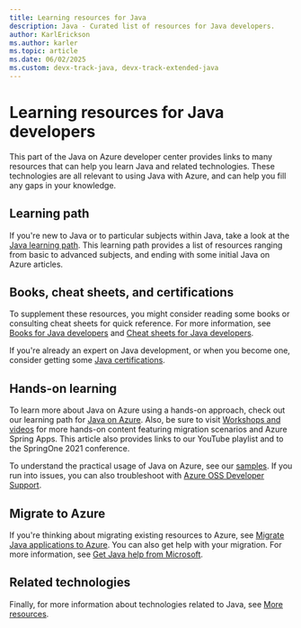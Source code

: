 ```yaml
---
title: Learning resources for Java
description: Java - Curated list of resources for Java developers.
author: KarlErickson
ms.author: karler
ms.topic: article
ms.date: 06/02/2025
ms.custom: devx-track-java, devx-track-extended-java
---
```


# Learning resources for Java developers

This part of the Java on Azure developer center provides links to many resources that can help you learn Java and related technologies. These technologies are all relevant to using Java with Azure, and can help you fill any gaps in your knowledge.

## Learning path

If you're new to Java or to particular subjects within Java, take a look at the [Java learning path](fundamentals.md). This learning path provides a list of resources ranging from basic to advanced subjects, and ending with some initial Java on Azure articles.

## Books, cheat sheets, and certifications

To supplement these resources, you might consider reading some books or consulting cheat sheets for quick reference. For more information, see [Books for Java developers](books.md) and [Cheat sheets for Java developers](cheat-sheets.md).

 If you're already an expert on Java development, or when you become one, consider getting some [Java certifications](certifications.md).

## Hands-on learning

To learn more about Java on Azure using a hands-on approach, check out our learning path for [Java on Azure](/training/paths/java-on-azure/). Also, be sure to visit [Workshops and videos](workshops-videos.md) for more hands-on content featuring migration scenarios and Azure Spring Apps. This article also provides links to our YouTube playlist and to the SpringOne 2021 conference.

To understand the practical usage of Java on Azure, see our [samples](samples.md). If you run into issues, you can also troubleshoot with [Azure OSS Developer Support](https://azureossd.github.io/tags/).

## Migrate to Azure

If you're thinking about migrating existing resources to Azure, see [Migrate Java applications to Azure](../migration/migration-overview.md). You can also get help with your migration. For more information, see [Get Java help from Microsoft](get-help.md).

## Related technologies

Finally, for more information about technologies related to Java, see [More resources](more-resources.md).
